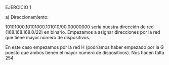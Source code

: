 EJERCICIO 1

a) Direccionamiento:

10101000.10101000.101010/00.00000000 sería nuestra dirección de red (168.168.168.0/22) en binario. Empezamos a asignar direcciones por la red que tiene mayor número de dispositivos.

En este caso empezamos por la red H (podríamos haber empezado por la G puesto que ambos tienen el mayor número de dispositivos). Nos hacen falta 254

